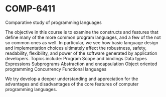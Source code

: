 # COMP-6411
Comparative study of programming languages

The objective in this course is to examine the constructs and features that define many of the more common program languages, and a few of the not so common ones as well.  In particular, we see how basic language design and implementation choices ultimately affect the robustness, safety, readability, flexibility, and power of the software generated by application developers. Topics include:
  Program Scope and bindings
  Data types
  Expressions
  Subprograms
  Abstraction and encapsulation
  Object oriented programming
  Concurrency
  Functional languages

We try develop a deeper understanding and appreciation for the advantages and disadvantages of the core features of computer programming languages.
